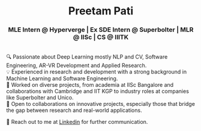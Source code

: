 <h1 align="center">Preetam Pati</h1>
<h3 align="center">MLE Intern @ Hyperverge | Ex SDE Intern @ Superbolter | MLR @ IISc | CS @ IIITK</h3>

<p> </br>
🔍 Passionate about Deep Learning mostly NLP and CV, Software Engineering, AR-VR Development and Applied Research. </br>
💡 Experienced in research and development with a strong background in Machine Learning and Software Engineering. </br>
🌱 Worked on diverse projects, from academia at IISc Bangalore and collaborations with Cambridge and IIT KGP to industry roles at companies like Superbolter and Unico. </br>
🚀 Open to collaborations on innovative projects, especially those that bridge the gap between research and real-world applications. </br>

💬 Reach out to me at <a href="https://www.linkedin.com/in/cosmiiccat/" target="_blank">Linkedin</a> for further communication.
</p>
<!--
**cosmiiccat/cosmiiccat** is a ✨ _special_ ✨ repository because its `README.md` (this file) appears on your GitHub profile.

Here are some ideas to get you started:

- 🔭 I’m currently working on ...
- 🌱 I’m currently learning ...
- 👯 I’m looking to collaborate on ...
- 🤔 I’m looking for help with ...
- 💬 Ask me about ...
- 📫 How to reach me: ...
- 😄 Pronouns: ...
- ⚡ Fun fact: ...
-->
